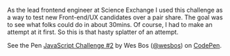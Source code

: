 As the lead frontend engineer at Science Exchange I used this challenge as a way to test new Front-end/UX candidates over a pair share. The goal was to see what folks could do in about 30mins. Of course, I had to make an attempt at it first. So this is that hasty splatter of an attempt.

<p data-height="265" data-theme-id="0" data-slug-hash="JGVryP" data-default-tab="css,result" data-user="wesbos" data-embed-version="2" data-pen-title="JavaScript Challenge #2" class="codepen">See the Pen <a href="https://codepen.io/wesbos/pen/JGVryP/">JavaScript Challenge #2</a> by Wes Bos (<a href="http://codepen.io/wesbos">@wesbos</a>) on <a href="http://codepen.io">CodePen</a>.</p>
<script async src="https://production-assets.codepen.io/assets/embed/ei.js"></script>
